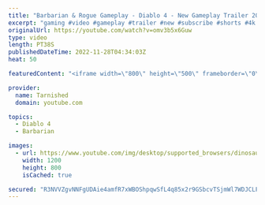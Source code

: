 ```yaml
---
title: "Barbarian & Rogue Gameplay - Diablo 4 - New Gameplay Trailer 2023 4K 60 FPS"
excerpt: "gaming #video #gameplay #trailer #new #subscribe #shorts #4k Please leave a Like & Subscribe, it helps the channel grow!"
originalUrl: https://youtube.com/watch?v=omv3b5x6Guw
type: video
length: PT38S
publishedDateTime: 2022-11-28T04:34:03Z
heat: 50

featuredContent: "<iframe width=\"800\" height=\"500\" frameborder=\"0\" src=\"https://www.youtube.com/embed/omv3b5x6Guw\" allow=\"accelerometer; autoplay; encrypted-media; gyroscope; picture-in-picture\" allowfullscreen></iframe>"

provider:
  name: Tarnished
  domain: youtube.com

topics:
  - Diablo 4
  - Barbarian

images:
  - url: https://www.youtube.com/img/desktop/supported_browsers/dinosaur.png
    width: 1200
    height: 800
    isCached: true

secured: "R3NVVZgvNNFgUDAie4amfR7xWBOShpqwSfL4q85x2r9GSbcvTSjmWl7WDJCLFfpvosMbN+ZvJrWY3GmmxiB+GBqpptSimloqtc6PAQoWGsw/fveP+jC4ma/WpkmCajb+mE0/i4G75RUpCqguJsbRybtSCBQ9I7KayYEtL0A0BXss3ByCF0f6jlCHFHn33KrgM/IvEk3Az4+I+Du9k9rnRBw6aEIy2ojrjx5MU65FKwfzMGuYNNUDSdfgeOBW5mRpzotimX65A+5dQETlsW2m5UQ32iAFdxiHemT7Ql/IJEtt8hk5dwsuQrvv8booqB6oMDitLc8JjQB35Kyy5Z9jW6XfUyG9lGG5fHDAGMm2/naocXL+Ac8jo5K3pRM9iLqpCr3EJNSsvNmelO8IJASGvkyEhei6yUbzzBFM73jgZJA=;OEAP5gRbPn9UEUBFG/kwsg=="
---
```


